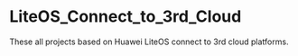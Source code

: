 # LiteOS_Connect_to_3rd_Cloud
These all projects based on Huawei LiteOS connect to 3rd cloud platforms.
